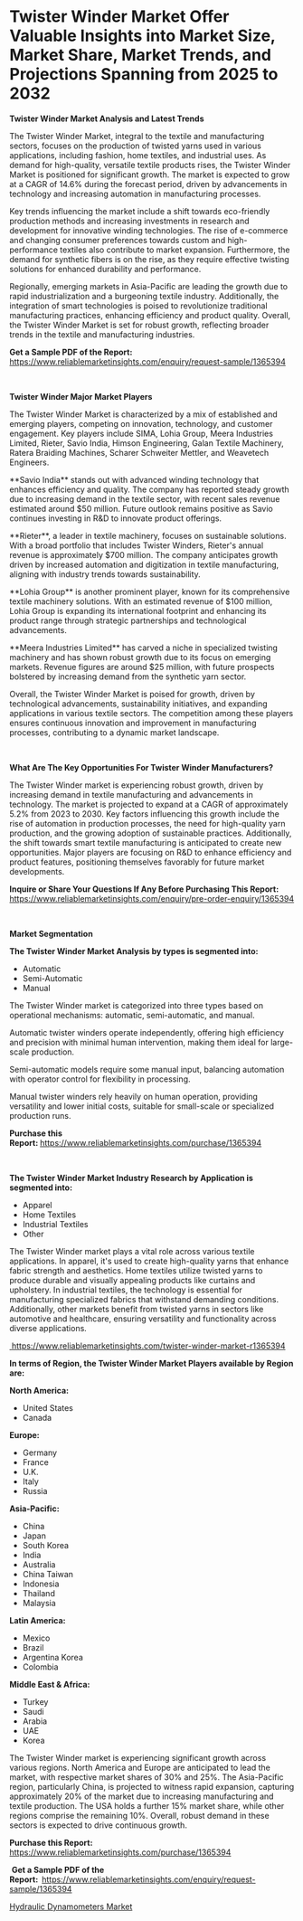 <p><h1>Twister Winder Market Offer Valuable Insights into Market Size, Market Share, Market Trends, and Projections Spanning from 2025 to 2032</h1></p><p><strong>Twister Winder Market Analysis and Latest Trends</strong></p>
<p><p>The Twister Winder Market, integral to the textile and manufacturing sectors, focuses on the production of twisted yarns used in various applications, including fashion, home textiles, and industrial uses. As demand for high-quality, versatile textile products rises, the Twister Winder Market is positioned for significant growth. The market is expected to grow at a CAGR of 14.6% during the forecast period, driven by advancements in technology and increasing automation in manufacturing processes.</p><p>Key trends influencing the market include a shift towards eco-friendly production methods and increasing investments in research and development for innovative winding technologies. The rise of e-commerce and changing consumer preferences towards custom and high-performance textiles also contribute to market expansion. Furthermore, the demand for synthetic fibers is on the rise, as they require effective twisting solutions for enhanced durability and performance.</p><p>Regionally, emerging markets in Asia-Pacific are leading the growth due to rapid industrialization and a burgeoning textile industry. Additionally, the integration of smart technologies is poised to revolutionize traditional manufacturing practices, enhancing efficiency and product quality. Overall, the Twister Winder Market is set for robust growth, reflecting broader trends in the textile and manufacturing industries.</p></p>
<p><strong>Get a Sample PDF of the Report:&nbsp;</strong> <a href="https://www.reliablemarketinsights.com/enquiry/request-sample/1365394?utm_campaign=2218&utm_medium=2&utm_source=Github&utm_content=ia&utm_term=22032025&utm_id=twister-winder">https://www.reliablemarketinsights.com/enquiry/request-sample/1365394</a></p>
<p>&nbsp;</p>
<p><strong>Twister Winder Major Market Players</strong></p>
<p><p>The Twister Winder Market is characterized by a mix of established and emerging players, competing on innovation, technology, and customer engagement. Key players include SIMA, Lohia Group, Meera Industries Limited, Rieter, Savio India, Himson Engineering, Galan Textile Machinery, Ratera Braiding Machines, Scharer Schweiter Mettler, and Weavetech Engineers.</p><p>**Savio India** stands out with advanced winding technology that enhances efficiency and quality. The company has reported steady growth due to increasing demand in the textile sector, with recent sales revenue estimated around $50 million. Future outlook remains positive as Savio continues investing in R&D to innovate product offerings.</p><p>**Rieter**, a leader in textile machinery, focuses on sustainable solutions. With a broad portfolio that includes Twister Winders, Rieter's annual revenue is approximately $700 million. The company anticipates growth driven by increased automation and digitization in textile manufacturing, aligning with industry trends towards sustainability.</p><p>**Lohia Group** is another prominent player, known for its comprehensive textile machinery solutions. With an estimated revenue of $100 million, Lohia Group is expanding its international footprint and enhancing its product range through strategic partnerships and technological advancements. </p><p>**Meera Industries Limited** has carved a niche in specialized twisting machinery and has shown robust growth due to its focus on emerging markets. Revenue figures are around $25 million, with future prospects bolstered by increasing demand from the synthetic yarn sector.</p><p>Overall, the Twister Winder Market is poised for growth, driven by technological advancements, sustainability initiatives, and expanding applications in various textile sectors. The competition among these players ensures continuous innovation and improvement in manufacturing processes, contributing to a dynamic market landscape.</p></p>
<p>&nbsp;</p>
<p><strong>What Are The Key Opportunities For Twister Winder Manufacturers?</strong></p>
<p><p>The Twister Winder market is experiencing robust growth, driven by increasing demand in textile manufacturing and advancements in technology. The market is projected to expand at a CAGR of approximately 5.2% from 2023 to 2030. Key factors influencing this growth include the rise of automation in production processes, the need for high-quality yarn production, and the growing adoption of sustainable practices. Additionally, the shift towards smart textile manufacturing is anticipated to create new opportunities. Major players are focusing on R&D to enhance efficiency and product features, positioning themselves favorably for future market developments.</p></p>
<p><strong>Inquire or Share Your Questions If Any Before Purchasing This Report:</strong> <a href="https://www.reliablemarketinsights.com/enquiry/pre-order-enquiry/1365394?utm_campaign=2218&utm_medium=2&utm_source=Github&utm_content=ia&utm_term=22032025&utm_id=twister-winder">https://www.reliablemarketinsights.com/enquiry/pre-order-enquiry/1365394</a></p>
<p>&nbsp;</p>
<p><strong>Market Segmentation</strong></p>
<p><strong>The Twister Winder Market Analysis by types is segmented into:</strong></p>
<p><ul><li>Automatic</li><li>Semi-Automatic</li><li>Manual</li></ul></p>
<p><p>The Twister Winder market is categorized into three types based on operational mechanisms: automatic, semi-automatic, and manual. </p><p>Automatic twister winders operate independently, offering high efficiency and precision with minimal human intervention, making them ideal for large-scale production. </p><p>Semi-automatic models require some manual input, balancing automation with operator control for flexibility in processing. </p><p>Manual twister winders rely heavily on human operation, providing versatility and lower initial costs, suitable for small-scale or specialized production runs.</p></p>
<p><strong>Purchase this Report:&nbsp;</strong><a href="https://www.reliablemarketinsights.com/purchase/1365394?utm_campaign=2218&utm_medium=2&utm_source=Github&utm_content=ia&utm_term=22032025&utm_id=twister-winder">https://www.reliablemarketinsights.com/purchase/1365394</a></p>
<p>&nbsp;</p>
<p><strong>The Twister Winder Market Industry Research by Application is segmented into:</strong></p>
<p><ul><li>Apparel</li><li>Home Textiles</li><li>Industrial Textiles</li><li>Other</li></ul></p>
<p><p>The Twister Winder market plays a vital role across various textile applications. In apparel, it's used to create high-quality yarns that enhance fabric strength and aesthetics. Home textiles utilize twisted yarns to produce durable and visually appealing products like curtains and upholstery. In industrial textiles, the technology is essential for manufacturing specialized fabrics that withstand demanding conditions. Additionally, other markets benefit from twisted yarns in sectors like automotive and healthcare, ensuring versatility and functionality across diverse applications.</p></p>
<p><a href="https://www.reliablemarketinsights.com/twister-winder-market-r1365394?utm_campaign=2218&utm_medium=2&utm_source=Github&utm_content=ia&utm_term=22032025&utm_id=twister-winder">&nbsp;https://www.reliablemarketinsights.com/twister-winder-market-r1365394</a></p>
<p><strong>In terms of Region, the Twister Winder Market Players available by Region are:</strong></p>
<p>
    <p> <strong> North America: </strong>
        <ul>
            <li>United States</li>
            <li>Canada</li>
        </ul>
        </p> 
    <p> <strong> Europe: </strong>
        <ul>
            <li>Germany</li>
            <li>France</li>
            <li>U.K.</li>
            <li>Italy</li>
            <li>Russia</li>
        </ul>
        </p> 
    <p> <strong> Asia-Pacific: </strong>
        <ul>
            <li>China</li>
            <li>Japan</li>
            <li>South Korea</li>
            <li>India</li>
            <li>Australia</li>
            <li>China Taiwan</li>
            <li>Indonesia</li>
            <li>Thailand</li>
            <li>Malaysia</li>
        </ul>
        </p> 
    <p> <strong> Latin America: </strong>
        <ul>
            <li>Mexico</li>
            <li>Brazil</li>
            <li>Argentina Korea</li>
            <li>Colombia</li>
        </ul>
        </p> 
    <p> <strong> Middle East & Africa: </strong>
        <ul>
            <li>Turkey</li>
            <li>Saudi</li>
            <li>Arabia</li>
            <li>UAE</li>
            <li>Korea</li>
        </ul>
    </p>
    </p>
<p><p>The Twister Winder market is experiencing significant growth across various regions. North America and Europe are anticipated to lead the market, with respective market shares of 30% and 25%. The Asia-Pacific region, particularly China, is projected to witness rapid expansion, capturing approximately 20% of the market due to increasing manufacturing and textile production. The USA holds a further 15% market share, while other regions comprise the remaining 10%. Overall, robust demand in these sectors is expected to drive continuous growth.</p></p>
<p><strong>Purchase this Report: </strong><a href="https://www.reliablemarketinsights.com/purchase/1365394?utm_campaign=2218&utm_medium=2&utm_source=Github&utm_content=ia&utm_term=22032025&utm_id=twister-winder">https://www.reliablemarketinsights.com/purchase/1365394</a></p>
<p>&nbsp;<strong>Get a Sample PDF of the Report:&nbsp;&nbsp;</strong><a href="https://www.reliablemarketinsights.com/enquiry/request-sample/1365394?utm_campaign=2218&utm_medium=2&utm_source=Github&utm_content=ia&utm_term=22032025&utm_id=twister-winder">https://www.reliablemarketinsights.com/enquiry/request-sample/1365394</a></p>
<p><strong></strong></p>
<p><p><a href="https://github.com/GenaGaines34/Market-Research-Report-List-2/blob/main/hydraulic-dynamometers-market.md?utm_campaign=2218&utm_medium=2&utm_source=Github&utm_content=ia&utm_term=22032025&utm_id=twister-winder">Hydraulic Dynamometers Market</a></p></p>